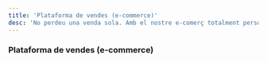 ```yaml
---
title: 'Plataforma de vendes (e-commerce)'
desc: 'No perdeu una venda sola. Amb el nostre e-comerç totalment personalitzable, seràs capaç de vendre tot tipus de productes i tu mateix abastar-los.'
---
```


### Plataforma de vendes (e-commerce)
